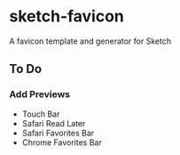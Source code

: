 # sketch-favicon

A favicon template and generator for Sketch

## To Do

### Add Previews

* Touch Bar
* Safari Read Later
* Safari Favorites Bar
* Chrome Favorites Bar